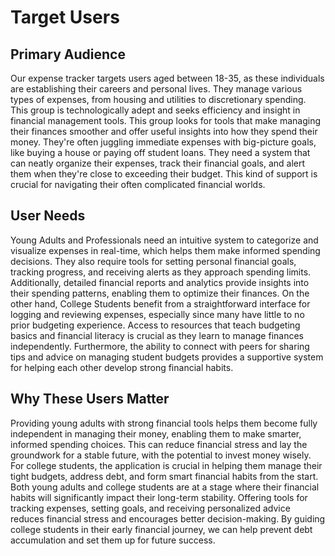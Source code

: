 # Target Users

## Primary Audience

Our expense tracker targets users aged between 18-35, as these individuals are establishing their careers and personal lives. They manage various types of expenses, from housing and utilities to discretionary spending. This group is technologically adept and seeks efficiency and insight in financial management tools. This group looks for tools that make managing their finances smoother and offer useful insights into how they spend their money. They're often juggling immediate expenses with big-picture goals, like buying a house or paying off student loans. They need a system that can neatly organize their expenses, track their financial goals, and alert them when they're close to exceeding their budget. This kind of support is crucial for navigating their often complicated financial worlds.

## User Needs

Young Adults and Professionals need an intuitive system to categorize and visualize expenses in real-time, which helps them make informed spending decisions. They also require tools for setting personal financial goals, tracking progress, and receiving alerts as they approach spending limits. Additionally, detailed financial reports and analytics provide insights into their spending patterns, enabling them to optimize their finances. On the other hand, College Students benefit from a straightforward interface for logging and reviewing expenses, especially since many have little to no prior budgeting experience. Access to resources that teach budgeting basics and financial literacy is crucial as they learn to manage finances independently. Furthermore, the ability to connect with peers for sharing tips and advice on managing student budgets provides a supportive system for helping each other develop strong financial habits.

## Why These Users Matter

Providing young adults with strong financial tools helps them become fully independent in managing their money, enabling them to make smarter, informed spending choices. This can reduce financial stress and lay the groundwork for a stable future, with the potential to invest money wisely. For college students, the application is crucial in helping them manage their tight budgets, address debt, and form smart financial habits from the start. Both young adults and college students are at a stage where their financial habits will significantly impact their long-term stability. Offering tools for tracking expenses, setting goals, and receiving personalized advice reduces financial stress and encourages better decision-making. By guiding college students in their early financial journey, we can help prevent debt accumulation and set them up for future success.